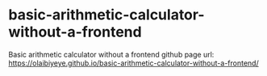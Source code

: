 # basic-arithmetic-calculator-without-a-frontend
Basic arithmetic calculator without a frontend
github page url: https://olaibiyeye.github.io/basic-arithmetic-calculator-without-a-frontend/
